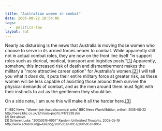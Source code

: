 ```yaml
---

title: "Australian women in combat"
date: 2005-08-22 18:54:06
tags:
  -  politics-law
layout: rut
---
```


<p>Nearly as disturbing is the news that Australia is moving those women who choose to serve in its armed forces nearer to combat.  While apparently still not in actual combat roles, they are now on the front line itself "in support roles such as clerical, medical, transport and logistics posts."<a href="http://news.bbc.co.uk/2/hi/asia-pacific/4172538.stm">[1]</a> Apparently, somehow, this increased risk of death and dismemberment makes the military a "more attractive career option" for Australia's women.<a href="http://news.bbc.co.uk/2/hi/asia-pacific/4172538.stm">[2]</a> I will tell you what it <em>does</em> do, it puts their entire military force at greater risk, as these women will be less capable of assisting those around them survive the physical demands of combat, and as the men around them must fight with their instincts to act as the gentlemen they should be.</p>  <p>On a side note, I am sure this will make it all the harder here.<a href="http://www.schierer.org/~luke/log/20050519-0957/20050519-0957">[3]</a></p>  <font size="-2"> [1] BBC News.  "Women join Australia combat units" BBC News (World Edition, online).  2005-08-22 http://news.bbc.co.uk/2/hi/asia-pacific/4172538.stm <br  /> [2] See above. <br  /> [3] Schierer, Luke. "20050519-0957" Random Unfinished Thoughts.  2005-05-19 http://www.schierer.org/~luke/log/20050519-0957/20050519-0957 </font>

